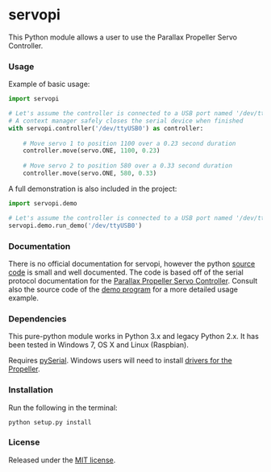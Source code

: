 # servopi

This Python module allows a user to use the Parallax Propeller Servo Controller.

### Usage

Example of basic usage:

```python
import servopi

# Let's assume the controller is connected to a USB port named '/dev/ttyUSB0' in Linux
# A context manager safely closes the serial device when finished
with servopi.controller('/dev/ttyUSB0') as controller:
	
	# Move servo 1 to position 1100 over a 0.23 second duration
	controller.move(servo.ONE, 1100, 0.23)
	
	# Move servo 2 to position 580 over a 0.33 second duration
	controller.move(servo.ONE, 580, 0.33)
```

A full demonstration is also included in the project:

```python
import servopi.demo

# Let's assume the controller is connected to a USB port named '/dev/ttyUSB0' in Windows
servopi.demo.run_demo('/dev/ttyUSB0')
```

### Documentation

There is no official documentation for servopi, however the python [source code](servopi/__init__.py) is small and well documented. The code is based off of the serial protocol documentation for the [Parallax Propeller Servo Controller](https://www.parallax.com/downloads/propeller-servo-controller-guide). Consult also the source code of the [demo program](servopi/demo/__init__.py) for a more detailed usage example.

### Dependencies

This pure-python module works in Python 3.x and legacy Python 2.x. It has been tested in Windows 7, OS X and Linux (Raspbian).

Requires [pySerial](https://github.com/pyserial/pyserial). Windows users will need to install [drivers for the Propeller](https://www.parallax.com/usbdrivers).

### Installation

Run the following in the terminal:

```
python setup.py install
```

### License

Released under the [MIT license](LICENSE).
